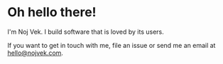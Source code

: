 # Oh hello there!

I'm Noj Vek. I build software that is loved by its users.

If you want to get in touch with me, file an issue or send me an email at hello@nojvek.com.




